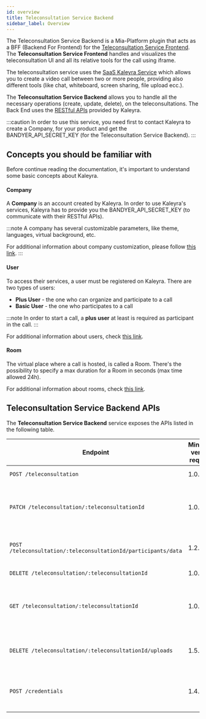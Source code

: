 ```yaml
---
id: overview
title: Teleconsultation Service Backend
sidebar_label: Overview
---
```


<!--
WARNING: this file was automatically generated by Mia-Platform Doc Aggregator.
DO NOT MODIFY IT BY HAND.
Instead, modify the source file and run the aggregator to regenerate this file.
-->

The Teleconsultation Service Backend is a Mia-Platform plugin that acts as a BFF (Backend For Frontend) for the [Teleconsultation Service Frontend](../../runtime_suite/teleconsultation-service-frontend/overview). The **Teleconsultation Service Frontend** handles and visualizes the teleconsultation UI and all its relative tools for the call using iframe.

The teleconsultation service uses the [SaaS Kaleyra Service](https://www.bandyer.com/) which allows you to create a video call between two or more people, providing also different tools (like chat, whiteboard, screen sharing, file upload ecc.).

The **Teleconsultation Service Backend** allows you to handle all the necessary operations (create, update, delete), on the teleconsultations. The Back End uses the [RESTful APIs](https://docs.bandyer.com/Bandyer-RESTAPI/) provided by Kaleyra.

:::caution
In order to use this service, you need first to contact Kaleyra to create a Company, for your product and get the BANDYER_API_SECRET_KEY (for the Teleconsultation Service Backend).
:::

## Concepts you should be familiar with
Before continue reading the documentation, it's important to understand some basic concepts about Kaleyra.

#### Company
A **Company** is an account created by Kaleyra.
In order to use Kaleyra's services, Kaleyra has to provide you the BANDYER_API_SECRET_KEY (to communicate with their RESTful APIs).

:::note
A company has several customizable parameters, like theme, languages, virtual background, etc.

For additional information about company customization, please follow [this link](https://docs.bandyer.com/Bandyer-RESTAPI/?shell#customization).
:::

#### User
To access their services, a user must be registered on Kaleyra.
There are two types of users:
 - **Plus User** - the one who can organize and participate to a call
 - **Basic User** - the one who participates to a call

:::note
In order to start a call, a **plus user** at least is required as participant in the call.
:::

For additional information about users, check [this link](https://docs.bandyer.com/Bandyer-RESTAPI/?shell#create-user).

#### Room
The virtual place where a call is hosted, is called a Room.
There's the possibility to specify a max duration for a Room in seconds (max time allowed 24h).

For additional information about rooms, check [this link](https://docs.bandyer.com/Bandyer-RESTAPI/?shell#create-room).

## Teleconsultation Service Backend APIs

The **Teleconsultation Service Backend** service exposes the APIs listed in the following table.

| Endpoint                                                       | Minimum version required | Description                                                                               |
|----------------------------------------------------------------|--------------------------|-------------------------------------------------------------------------------------------|
| `POST /teleconsultation`                                       | 1.0.0                    | Create a new teleconsultation.                                                            |
| `PATCH /teleconsultation/:teleconsultationId`                  | 1.0.0                    | Complete or partial update a teleconsultation (_participants_, *start_date*, *end_date*). |
| `POST /teleconsultation/:teleconsultationId/participants/data` | 1.2.0                    | Add a new participant to the teleconsultation.                                            |
| `DELETE /teleconsultation/:teleconsultationId`                 | 1.0.0                    | Delete a teleconsultation.                                                                |
| `GET /teleconsultation/:teleconsultationId`                    | 1.0.0                    | Return all data required to instantiate a teleconsultation UI and start the call.         |
| `DELETE /teleconsultation/:teleconsultationId/uploads`         | 1.5.0                    | Delete all files uploaded by the participants during a teleconsultation.                  |
| `POST /credentials`                                            | 1.4.0                    | Return a valid accessToken for clients using SDK authentication.                          |
